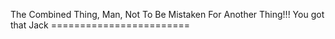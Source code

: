 The Combined Thing, Man, Not To Be Mistaken For Another Thing!!! You got that Jack ========================
